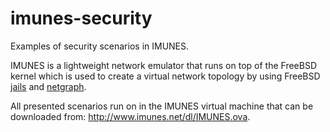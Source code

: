 # imunes-security
Examples of security scenarios in IMUNES.

IMUNES is a lightweight network emulator that runs on top of the FreeBSD kernel
which is used to create a virtual network topology by using FreeBSD
[jails](https://www.freebsd.org/doc/handbook/jails.html) and
[netgraph](https://www.freebsd.org/cgi/man.cgi?netgraph%284%29).

All presented scenarios run on in the IMUNES virtual machine that can be
downloaded from: http://www.imunes.net/dl/IMUNES.ova.
